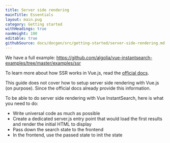 ```yaml
---
title: Server side rendering
mainTitle: Essentials
layout: main.pug
category: Getting started
withHeadings: true
navWeight: 100
editable: true
githubSource: docs/docgen/src/getting-started/server-side-rendering.md
---
```


We have a full example: https://github.com/algolia/vue-instantsearch-examples/tree/master/examples/ssr

To learn more about how SSR works in Vue.js, read the [official docs](https://ssr.vuejs.org/en/).

This guide does not cover how to setup server side rendering with Vue.js (on purpose). Since the official docs already provide this information.

To be able to do server side rendering with Vue InstantSearch, here is what you need to do:

- Write universal code as much as possible
- Create a dedicated server.js entry point that would load the first results and render the initial HTML to display
- Pass down the search state to the frontend
- In the frontend, use the passed state to init the state
